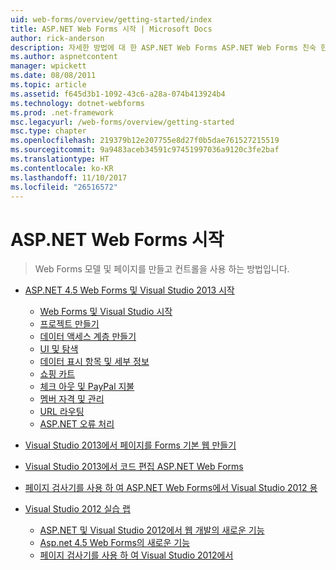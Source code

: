 ```yaml
---
uid: web-forms/overview/getting-started/index
title: ASP.NET Web Forms 시작 | Microsoft Docs
author: rick-anderson
description: 자세한 방법에 대 한 ASP.NET Web Forms ASP.NET Web Forms 친숙 한 끌어서 놓기, 이벤트 기반 모델을 사용 하 여 빌드 동적 웹 사이트 수 있습니다. 디자인 화면 및 hund 중...
ms.author: aspnetcontent
manager: wpickett
ms.date: 08/08/2011
ms.topic: article
ms.assetid: f645d3b1-1092-43c6-a28a-074b413924b4
ms.technology: dotnet-webforms
ms.prod: .net-framework
msc.legacyurl: /web-forms/overview/getting-started
msc.type: chapter
ms.openlocfilehash: 219379b12e207755e8d27f0b5dae761527215519
ms.sourcegitcommit: 9a9483aceb34591c97451997036a9120c3fe2baf
ms.translationtype: HT
ms.contentlocale: ko-KR
ms.lasthandoff: 11/10/2017
ms.locfileid: "26516572"
---
```

<a name="getting-started-with-aspnet-web-forms"></a>ASP.NET Web Forms 시작
====================
> Web Forms 모델 및 페이지를 만들고 컨트롤을 사용 하는 방법입니다.


- [ASP.NET 4.5 Web Forms 및 Visual Studio 2013 시작](getting-started-with-aspnet-45-web-forms/index.md)

    - [Web Forms 및 Visual Studio 시작](getting-started-with-aspnet-45-web-forms/introduction-and-overview.md)
    - [프로젝트 만들기](getting-started-with-aspnet-45-web-forms/create-the-project.md)
    - [데이터 액세스 계층 만들기](getting-started-with-aspnet-45-web-forms/create_the_data_access_layer.md)
    - [UI 및 탐색](getting-started-with-aspnet-45-web-forms/ui_and_navigation.md)
    - [데이터 표시 항목 및 세부 정보](getting-started-with-aspnet-45-web-forms/display_data_items_and_details.md)
    - [쇼핑 카트](getting-started-with-aspnet-45-web-forms/shopping-cart.md)
    - [체크 아웃 및 PayPal 지불](getting-started-with-aspnet-45-web-forms/checkout-and-payment-with-paypal.md)
    - [멤버 자격 및 관리](getting-started-with-aspnet-45-web-forms/membership-and-administration.md)
    - [URL 라우팅](getting-started-with-aspnet-45-web-forms/url-routing.md)
    - [ASP.NET 오류 처리](getting-started-with-aspnet-45-web-forms/aspnet-error-handling.md)
- [Visual Studio 2013에서 페이지를 Forms 기본 웹 만들기](creating-a-basic-web-forms-page.md)
- [Visual Studio 2013에서 코드 편집 ASP.NET Web Forms](code-editing-in-web-forms-pages.md)
- [페이지 검사기를 사용 하 여 ASP.NET Web Forms에서 Visual Studio 2012 용](using-page-inspector-in-a-visual-studio-11-beta-web-forms-project.md)
- [Visual Studio 2012 실습 랩](hands-on-labs/index.md)

    - [ASP.NET 및 Visual Studio 2012에서 웹 개발의 새로운 기능](hands-on-labs/whats-new-in-aspnet-and-web-development-in-visual-studio-2012.md)
    - [Asp.net 4.5 Web Forms의 새로운 기능](hands-on-labs/whats-new-in-web-forms-in-aspnet-45.md)
    - [페이지 검사기를 사용 하 여 Visual Studio 2012에서](hands-on-labs/using-page-inspector-in-visual-studio-2012.md)
